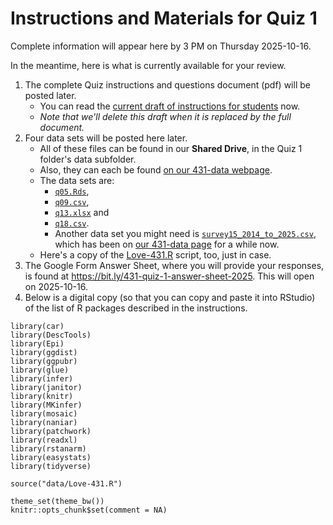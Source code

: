 # Instructions and Materials for Quiz 1

Complete information will appear here by 3 PM on Thursday 2025-10-16.

In the meantime, here is what is currently available for your review.

1. The complete Quiz instructions and questions document (pdf) will be posted later.
    - You can read the [current draft of instructions for students](431-2025-quiz1_instructions_only.pdf) now.
    - *Note that we'll delete this draft when it is replaced by the full document.*
2. Four data sets will be posted here later.
    - All of these files can be found in our **Shared Drive**, in the Quiz 1 folder's data subfolder.
    - Also, they can each be found [on our 431-data webpage](https://github.com/THOMASELOVE/431-data).
    - The data sets are:
        - [`q05.Rds`](https://github.com/THOMASELOVE/431-quizzes-2025/raw/refs/heads/main/quiz1/data/q05.Rds),
        - [`q09.csv`](https://raw.githubusercontent.com/THOMASELOVE/431-quizzes-2025/refs/heads/main/quiz1/data/q09.csv),
        - [`q13.xlsx`](https://github.com/THOMASELOVE/431-quizzes-2025/raw/refs/heads/main/quiz1/data/q13.xlsx) and
        - [`q18.csv`](https://raw.githubusercontent.com/THOMASELOVE/431-quizzes-2025/refs/heads/main/quiz1/data/q18.csv).
        - Another data set you might need is [`survey15_2014_to_2025.csv`](https://raw.githubusercontent.com/THOMASELOVE/431-quizzes-2025/refs/heads/main/quiz1/data/survey15_2014_to_2025.csv), which has been on [our 431-data page](https://github.com/THOMASELOVE/431-data) for a while now.
    - Here's a copy of the [Love-431.R](https://raw.githubusercontent.com/THOMASELOVE/431-quizzes-2025/refs/heads/main/quiz1/data/Love-431.R) script, too, just in case.
3. The Google Form Answer Sheet, where you will provide your responses, is found at <https://bit.ly/431-quiz-1-answer-sheet-2025>. This will open on 2025-10-16.
4. Below is a digital copy (so that you can copy and paste it into RStudio) of the list of R packages described in the instructions.

```
library(car)
library(DescTools)
library(Epi)
library(ggdist)
library(ggpubr)
library(glue)
library(infer)
library(janitor)
library(knitr)
library(MKinfer)
library(mosaic)
library(naniar)
library(patchwork)
library(readxl)
library(rstanarm)
library(easystats)
library(tidyverse)

source("data/Love-431.R")

theme_set(theme_bw())
knitr::opts_chunk$set(comment = NA)
```
